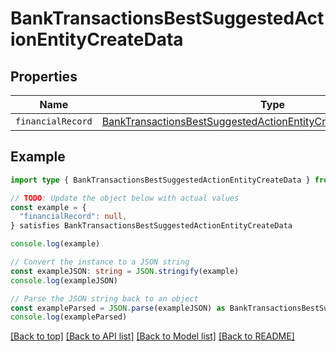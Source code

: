 
# BankTransactionsBestSuggestedActionEntityCreateData


## Properties

Name | Type
------------ | -------------
`financialRecord` | [BankTransactionsBestSuggestedActionEntityCreateDataFinancialRecord](BankTransactionsBestSuggestedActionEntityCreateDataFinancialRecord.md)

## Example

```typescript
import type { BankTransactionsBestSuggestedActionEntityCreateData } from '@usesofia/pegasus-ai-api-sdk'

// TODO: Update the object below with actual values
const example = {
  "financialRecord": null,
} satisfies BankTransactionsBestSuggestedActionEntityCreateData

console.log(example)

// Convert the instance to a JSON string
const exampleJSON: string = JSON.stringify(example)
console.log(exampleJSON)

// Parse the JSON string back to an object
const exampleParsed = JSON.parse(exampleJSON) as BankTransactionsBestSuggestedActionEntityCreateData
console.log(exampleParsed)
```

[[Back to top]](#) [[Back to API list]](../README.md#api-endpoints) [[Back to Model list]](../README.md#models) [[Back to README]](../README.md)


